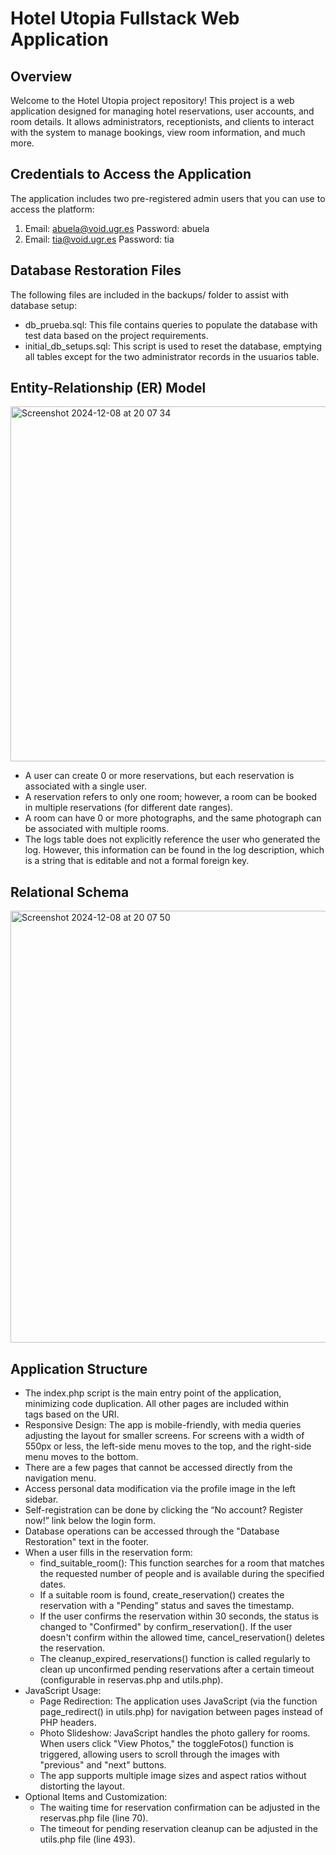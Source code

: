 # Hotel Utopia Fullstack Web Application

## Overview

Welcome to the Hotel Utopia project repository! This project is a web application designed for managing hotel reservations, user accounts, and room details. It allows administrators, receptionists, and clients to interact with the system to manage bookings, view room information, and much more.

## Credentials to Access the Application

The application includes two pre-registered admin users that you can use to access the platform:

1. Email: abuela@void.ugr.es Password: abuela
2. Email: tia@void.ugr.es Password: tia

## Database Restoration Files

The following files are included in the backups/ folder to assist with database setup:

- db_prueba.sql: This file contains queries to populate the database with test data based on the project requirements.
- initial_db_setups.sql: This script is used to reset the database, emptying all tables except for the two administrator records in the usuarios table.

## Entity-Relationship (ER) Model

<img width="568" alt="Screenshot 2024-12-08 at 20 07 34" src="https://github.com/user-attachments/assets/8809478e-6c62-4d0d-999b-f85c77a1ab07">

- A user can create 0 or more reservations, but each reservation is associated with a single user.
- A reservation refers to only one room; however, a room can be booked in multiple reservations (for different date ranges).
- A room can have 0 or more photographs, and the same photograph can be associated with multiple rooms.
- The logs table does not explicitly reference the user who generated the log. However, this information can be found in the log description, which is a string that is editable and not a formal foreign key.

## Relational Schema

<img width="691" alt="Screenshot 2024-12-08 at 20 07 50" src="https://github.com/user-attachments/assets/d47ef6c4-cfec-42eb-8def-ef789055a644">

## Application Structure

- The index.php script is the main entry point of the application, minimizing code duplication. All other pages are included within <main> tags based on the URI.
- Responsive Design: The app is mobile-friendly, with media queries adjusting the layout for smaller screens. For screens with a width of 550px or less, the left-side menu moves to the top, and the right-side menu moves to the bottom.
- There are a few pages that cannot be accessed directly from the navigation menu.
- Access personal data modification via the profile image in the left sidebar.
- Self-registration can be done by clicking the “No account? Register now!” link below the login form.
- Database operations can be accessed through the "Database Restoration" text in the footer.
- When a user fills in the reservation form:
  - find_suitable_room(): This function searches for a room that matches the requested number of people and is available during the specified dates.
  - If a suitable room is found, create_reservation() creates the reservation with a "Pending" status and saves the timestamp.
  - If the user confirms the reservation within 30 seconds, the status is changed to "Confirmed" by confirm_reservation(). If the user doesn't confirm within the allowed time, cancel_reservation() deletes the reservation.
  - The cleanup_expired_reservations() function is called regularly to clean up unconfirmed pending reservations after a certain timeout (configurable in reservas.php and utils.php).
- JavaScript Usage:
  - Page Redirection: The application uses JavaScript (via the function page_redirect() in utils.php) for navigation between pages instead of PHP headers.
  - Photo Slideshow: JavaScript handles the photo gallery for rooms. When users click "View Photos," the toggleFotos() function is triggered, allowing users to scroll through the images with "previous" and "next" buttons.
  - The app supports multiple image sizes and aspect ratios without distorting the layout.
- Optional Items and Customization:
  - The waiting time for reservation confirmation can be adjusted in the reservas.php file (line 70).
  - The timeout for pending reservation cleanup can be adjusted in the utils.php file (line 493).
